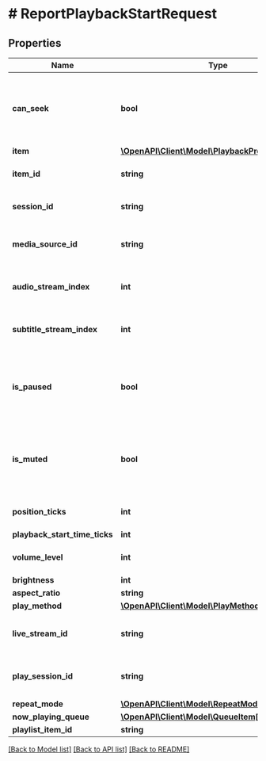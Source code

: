 # # ReportPlaybackStartRequest

## Properties

Name | Type | Description | Notes
------------ | ------------- | ------------- | -------------
**can_seek** | **bool** | Gets or sets a value indicating whether this instance can seek. | [optional]
**item** | [**\OpenAPI\Client\Model\PlaybackProgressInfoItem**](PlaybackProgressInfoItem.md) |  | [optional]
**item_id** | **string** | Gets or sets the item identifier. | [optional]
**session_id** | **string** | Gets or sets the session id. | [optional]
**media_source_id** | **string** | Gets or sets the media version identifier. | [optional]
**audio_stream_index** | **int** | Gets or sets the index of the audio stream. | [optional]
**subtitle_stream_index** | **int** | Gets or sets the index of the subtitle stream. | [optional]
**is_paused** | **bool** | Gets or sets a value indicating whether this instance is paused. | [optional]
**is_muted** | **bool** | Gets or sets a value indicating whether this instance is muted. | [optional]
**position_ticks** | **int** | Gets or sets the position ticks. | [optional]
**playback_start_time_ticks** | **int** |  | [optional]
**volume_level** | **int** | Gets or sets the volume level. | [optional]
**brightness** | **int** |  | [optional]
**aspect_ratio** | **string** |  | [optional]
**play_method** | [**\OpenAPI\Client\Model\PlayMethod**](PlayMethod.md) |  | [optional]
**live_stream_id** | **string** | Gets or sets the live stream identifier. | [optional]
**play_session_id** | **string** | Gets or sets the play session identifier. | [optional]
**repeat_mode** | [**\OpenAPI\Client\Model\RepeatMode**](RepeatMode.md) |  | [optional]
**now_playing_queue** | [**\OpenAPI\Client\Model\QueueItem[]**](QueueItem.md) |  | [optional]
**playlist_item_id** | **string** |  | [optional]

[[Back to Model list]](../../README.md#models) [[Back to API list]](../../README.md#endpoints) [[Back to README]](../../README.md)
